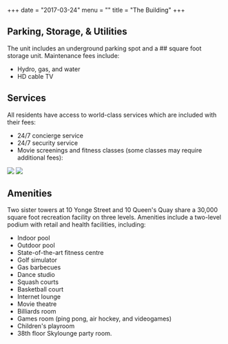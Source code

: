 +++
date = "2017-03-24"
menu = ""
title = "The Building"
+++
**Parking, Storage, & Utilities**
---------------------------------

The unit includes an underground parking spot and a ## square foot storage unit.
Maintenance fees include:

 - Hydro, gas, and water 
 - HD cable TV

**Services**
------------

All residents have access to world-class services which are included with their fees:
 - 24/7 concierge service
 - 24/7 security service
 - Movie screenings and fitness classes (some classes may require
   additional fees):

![](http://res.cloudinary.com/dj68jte5c/image/upload/c_scale,w_650/v1489976273/World_Trade_-_Mar_2017-1_mf0dvq.png)
![](http://res.cloudinary.com/dj68jte5c/image/upload/c_scale,w_650/v1489976271/World_Trade_-_Mar_2017-2_nhbnyp.png)

**Amenities**
-------------

Two sister towers at 10 Yonge Street and 10 Queen's Quay share a 30,000 square foot recreation facility on three levels. Amenities include a two-level podium with retail and health facilities, including:

 - Indoor pool
 - Outdoor pool
 - State-of-the-art fitness centre
 - Golf simulator
 - Gas barbecues
 - Dance studio
 - Squash courts
 - Basketball court
 - Internet lounge
 - Movie theatre
 - Billiards room
 - Games room (ping pong, air hockey, and videogames)
 - Children's playroom
 - 38th floor Skylounge party room.
